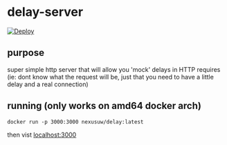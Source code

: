 # delay-server

[![Deploy](https://www.herokucdn.com/deploy/button.svg)](https://heroku.com/deploy?template=https://github.com/nexus-uw/delay-server)

## purpose
super simple http server that will allow you 'mock' delays in HTTP requires (ie: dont know what the request will be, just that you need to have a little delay and a real connection)

## running (only works on amd64 docker arch)
```
docker run -p 3000:3000 nexusuw/delay:latest
```
then vist [localhost:3000](http://localhost:3000)

